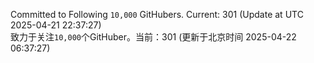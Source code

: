 Committed to Following `10,000` GitHubers. Current: <!-- FOLLOWING_COUNT -->301<!-- FOLLOWING_COUNT --> (Update at UTC <!-- LAST_UPDATED -->2025-04-21 22:37:27<!-- LAST_UPDATED -->)<br>
致力于关注`10,000`个GitHuber。当前：<!-- FOLLOWING_COUNT -->301<!-- FOLLOWING_COUNT --> (更新于北京时间 <!-- LAST_UPDATED_CST -->2025-04-22 06:37:27<!-- LAST_UPDATED_CST -->)
